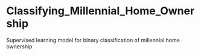 # Classifying_Millennial_Home_Ownership
Supervised learning model for binary classification of millennial home ownership
